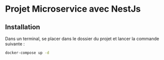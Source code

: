 # Projet Microservice avec NestJs

## Installation

Dans un terminal, se placer dans le dossier du projet et lancer la commande suivante :

```bash
docker-compose up -d
```